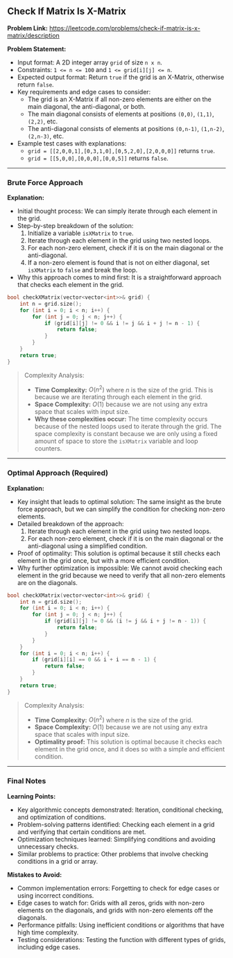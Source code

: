 ## Check If Matrix Is X-Matrix

**Problem Link:** https://leetcode.com/problems/check-if-matrix-is-x-matrix/description

**Problem Statement:**
- Input format: A 2D integer array `grid` of size `n x n`.
- Constraints: `1 <= n <= 100` and `1 <= grid[i][j] <= n`.
- Expected output format: Return `true` if the grid is an X-Matrix, otherwise return `false`.
- Key requirements and edge cases to consider: 
    - The grid is an X-Matrix if all non-zero elements are either on the main diagonal, the anti-diagonal, or both.
    - The main diagonal consists of elements at positions `(0,0)`, `(1,1)`, `(2,2)`, etc.
    - The anti-diagonal consists of elements at positions `(0,n-1)`, `(1,n-2)`, `(2,n-3)`, etc.
- Example test cases with explanations:
    - `grid = [[2,0,0,1],[0,3,1,0],[0,5,2,0],[2,0,0,0]]` returns `true`.
    - `grid = [[5,0,0],[0,0,0],[0,0,5]]` returns `false`.

---

### Brute Force Approach

**Explanation:**
- Initial thought process: We can simply iterate through each element in the grid.
- Step-by-step breakdown of the solution:
    1. Initialize a variable `isXMatrix` to `true`.
    2. Iterate through each element in the grid using two nested loops.
    3. For each non-zero element, check if it is on the main diagonal or the anti-diagonal.
    4. If a non-zero element is found that is not on either diagonal, set `isXMatrix` to `false` and break the loop.
- Why this approach comes to mind first: It is a straightforward approach that checks each element in the grid.

```cpp
bool checkXMatrix(vector<vector<int>>& grid) {
    int n = grid.size();
    for (int i = 0; i < n; i++) {
        for (int j = 0; j < n; j++) {
            if (grid[i][j] != 0 && i != j && i + j != n - 1) {
                return false;
            }
        }
    }
    return true;
}
```

> Complexity Analysis:
> - **Time Complexity:** $O(n^2)$ where $n$ is the size of the grid. This is because we are iterating through each element in the grid.
> - **Space Complexity:** $O(1)$ because we are not using any extra space that scales with input size.
> - **Why these complexities occur:** The time complexity occurs because of the nested loops used to iterate through the grid. The space complexity is constant because we are only using a fixed amount of space to store the `isXMatrix` variable and loop counters.

---

### Optimal Approach (Required)

**Explanation:**
- Key insight that leads to optimal solution: The same insight as the brute force approach, but we can simplify the condition for checking non-zero elements.
- Detailed breakdown of the approach:
    1. Iterate through each element in the grid using two nested loops.
    2. For each non-zero element, check if it is on the main diagonal or the anti-diagonal using a simplified condition.
- Proof of optimality: This solution is optimal because it still checks each element in the grid once, but with a more efficient condition.
- Why further optimization is impossible: We cannot avoid checking each element in the grid because we need to verify that all non-zero elements are on the diagonals.

```cpp
bool checkXMatrix(vector<vector<int>>& grid) {
    int n = grid.size();
    for (int i = 0; i < n; i++) {
        for (int j = 0; j < n; j++) {
            if (grid[i][j] != 0 && (i != j && i + j != n - 1)) {
                return false;
            }
        }
    }
    for (int i = 0; i < n; i++) {
        if (grid[i][i] == 0 && i + i == n - 1) {
            return false;
        }
    }
    return true;
}
```

> Complexity Analysis:
> - **Time Complexity:** $O(n^2)$ where $n$ is the size of the grid.
> - **Space Complexity:** $O(1)$ because we are not using any extra space that scales with input size.
> - **Optimality proof:** This solution is optimal because it checks each element in the grid once, and it does so with a simple and efficient condition.

---

### Final Notes

**Learning Points:**
- Key algorithmic concepts demonstrated: Iteration, conditional checking, and optimization of conditions.
- Problem-solving patterns identified: Checking each element in a grid and verifying that certain conditions are met.
- Optimization techniques learned: Simplifying conditions and avoiding unnecessary checks.
- Similar problems to practice: Other problems that involve checking conditions in a grid or array.

**Mistakes to Avoid:**
- Common implementation errors: Forgetting to check for edge cases or using incorrect conditions.
- Edge cases to watch for: Grids with all zeros, grids with non-zero elements on the diagonals, and grids with non-zero elements off the diagonals.
- Performance pitfalls: Using inefficient conditions or algorithms that have high time complexity.
- Testing considerations: Testing the function with different types of grids, including edge cases.